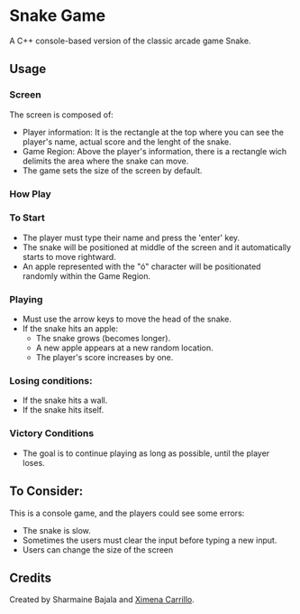 # Snake Game

A C++ console-based version of the classic arcade game Snake.

## Usage

### Screen
The screen is composed of:
- Player information: It is the rectangle at the top where you can see the player's name, actual score and the lenght of the snake.
- Game Region: Above the player's information, there is a rectangle wich delimits the area where the snake can move. 
- The game sets the size of the screen by default.

### How Play
### To Start
- The player must type their name and press the 'enter' key.
- The snake will be positioned at middle of the screen and it automatically starts to move rightward.
- An apple represented with the "ó" character will be positionated randomly within the Game Region.
### Playing
- Must use the arrow keys to move the head of the snake.
- If the snake hits an apple:
	- The snake grows (becomes longer).
	- A new apple appears at a new random location.
	- The player's score increases by one.
### Losing conditions:
- If the snake hits a wall.
- If the snake hits itself.
### Victory Conditions
- The goal is to continue playing as long as possible, until the player loses.

## To Consider:
This is a console game, and the players could see some errors:
- The snake is slow.
- Sometimes the users must clear the input before typing a new input.
- Users can change the size of the screen

## Credits
Created by Sharmaine Bajala and [Ximena Carrillo](https://github.com/ximenacarrillo).
